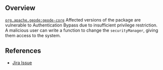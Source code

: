 ## Overview
[`org.apache.geode:geode-core`](http://search.maven.org/#search%7Cga%7C1%7Ca%3A%22geode-core%22)
Affected versions of the package are vulnerable to Authentication Bypass due to insufficient privilege restriction.  A malicious user can write a function to change the `securityManager`, giving them access to the system.

## References
- [Jira Issue](https://issues.apache.org/jira/browse/GEODE-2146)
